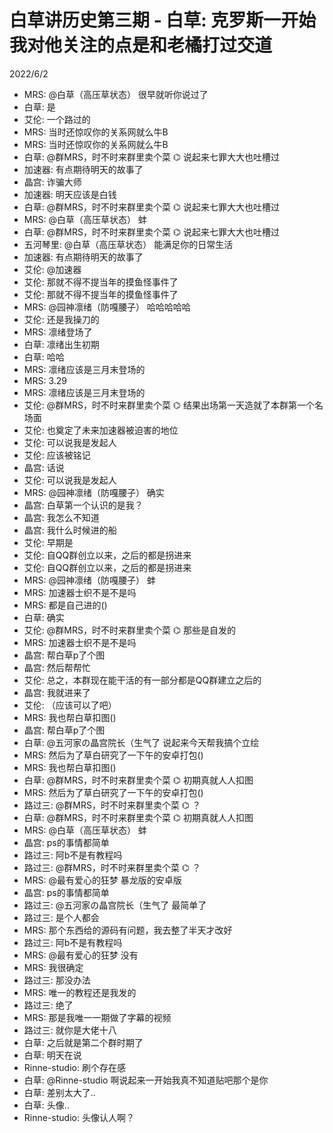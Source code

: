 # 白草讲历史第三期 - 白草: 克罗斯一开始我对他关注的点是和老橘打过交道

2022/6/2
  - MRS:  @白草（高压草状态） 很早就听你说过了
  - 白草: 是
  - 艾伦: 一个路过的
  - MRS: 当时还惊叹你的关系网就么牛B
  - MRS: 当时还惊叹你的关系网就么牛B
  - 白草: @群MRS，时不时来群里卖个菜 ⌬ 说起来七罪大大也吐槽过
  - 加速器: 有点期待明天的故事了
  - 晶宫: 诈骗大师
  - 加速器: 明天应该是白钱
  - 白草: @群MRS，时不时来群里卖个菜 ⌬ 说起来七罪大大也吐槽过
  - MRS:  @白草（高压草状态） 蚌
  - 白草: @群MRS，时不时来群里卖个菜 ⌬ 说起来七罪大大也吐槽过
  - 五河琴里: @白草（高压草状态） 能满足你的日常生活
  - 加速器: 有点期待明天的故事了
  - 艾伦: @加速器 
  - 艾伦: 那就不得不提当年的摸鱼怪事件了
  - 艾伦: 那就不得不提当年的摸鱼怪事件了
  - MRS:  @园神凛绪（防嘎腰子） 哈哈哈哈哈
  - 艾伦: 还是我操刀的
  - MRS: 凛绪登场了
  - 白草: 凛绪出生初期
  - 白草: 哈哈
  - MRS: 凛绪应该是三月末登场的
  - MRS: 3.29
  - MRS: 凛绪应该是三月末登场的
  - 艾伦: @群MRS，时不时来群里卖个菜 ⌬ 结果出场第一天造就了本群第一个名场面
  - 艾伦: 也奠定了未来加速器被迫害的地位
  - 艾伦: 可以说我是发起人
  - 艾伦: 应该被铭记
  - 晶宫: 话说
  - 艾伦: 可以说我是发起人
  - MRS:  @园神凛绪（防嘎腰子） 确实
  - 晶宫: 白草第一个认识的是我？
  - 晶宫: 我怎么不知道
  - 晶宫: 我什么时候进的船
  - 艾伦: 早期是
  - 艾伦: 自QQ群创立以来，之后的都是拐进来
  - 艾伦: 自QQ群创立以来，之后的都是拐进来
  - MRS:  @园神凛绪（防嘎腰子） 蚌
  - MRS: 加速器士织不是不是吗
  - MRS: 都是自己进的()
  - 白草: 确实
  - 艾伦: @群MRS，时不时来群里卖个菜 ⌬ 那些是自发的
  - MRS: 加速器士织不是不是吗
  - 晶宫: 帮白草p了个图
  - 晶宫: 然后帮帮忙
  - 艾伦: 总之，本群现在能干活的有一部分都是QQ群建立之后的
  - 晶宫: 我就进来了
  - 艾伦: （应该可以了吧）
  - MRS: 我也帮白草扣图()
  - 晶宫: 帮白草p了个图
  - 白草: @五河家の晶宫院长（生气了 说起来今天帮我搞个立绘
  - MRS: 然后为了草白研究了一下午的安卓打包()
  - MRS: 我也帮白草扣图()
  - 白草: @群MRS，时不时来群里卖个菜 ⌬ 初期真就人人扣图
  - MRS: 然后为了草白研究了一下午的安卓打包()
  - 路过三: @群MRS，时不时来群里卖个菜 ⌬ ？
  - 白草: @群MRS，时不时来群里卖个菜 ⌬ 初期真就人人扣图
  - MRS:  @白草（高压草状态） 蚌
  - 晶宫: ps的事情都简单
  - 路过三: 阿b不是有教程吗
  - 路过三: @群MRS，时不时来群里卖个菜 ⌬ ？
  - MRS:  @最有爱心的狂梦 暴龙版的安卓版
  - 晶宫: ps的事情都简单
  - 路过三: @五河家の晶宫院长（生气了 最简单了
  - 路过三: 是个人都会
  - MRS: 那个东西给的源码有问题，我去整了半天才改好
  - 路过三: 阿b不是有教程吗
  - MRS:  @最有爱心的狂梦 没有
  - MRS: 我很确定
  - 路过三: 那没办法
  - MRS: 唯一的教程还是我发的
  - 路过三: 绝了
  - MRS: 那是我唯一一期做了字幕的视频
  - 路过三: 就你是大佬十八
  - 白草: 之后就是第二个群时期了
  - 白草: 明天在说
  - Rinne-studio: 刷个存在感
  - 白草: @Rinne-studio 啊说起来一开始我真不知道贴吧那个是你
  - 白草: 差别太大了..
  - 白草: 头像..
  - Rinne-studio: 头像认人啊？
